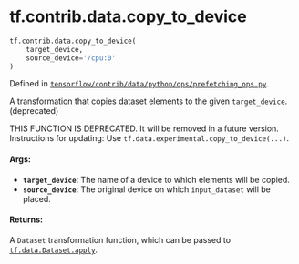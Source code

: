<div itemscope itemtype="http://developers.google.com/ReferenceObject">
<meta itemprop="name" content="tf.contrib.data.copy_to_device" />
<meta itemprop="path" content="Stable" />
</div>

# tf.contrib.data.copy_to_device

``` python
tf.contrib.data.copy_to_device(
    target_device,
    source_device='/cpu:0'
)
```



Defined in [`tensorflow/contrib/data/python/ops/prefetching_ops.py`](/code/stable/tensorflow/contrib/data/python/ops/prefetching_ops.py).

A transformation that copies dataset elements to the given `target_device`. (deprecated)

THIS FUNCTION IS DEPRECATED. It will be removed in a future version.
Instructions for updating:
Use `tf.data.experimental.copy_to_device(...)`.

#### Args:

* <b>`target_device`</b>: The name of a device to which elements will be copied.
* <b>`source_device`</b>: The original device on which `input_dataset` will be placed.


#### Returns:

A `Dataset` transformation function, which can be passed to
<a href="../../../tf/data/Dataset.md#apply"><code>tf.data.Dataset.apply</code></a>.